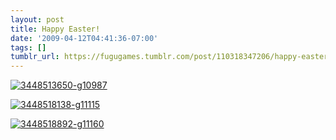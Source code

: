 ```yaml
---
layout: post
title: Happy Easter!
date: '2009-04-12T04:41:36-07:00'
tags: []
tumblr_url: https://fugugames.tumblr.com/post/110318347206/happy-easter
---
```

[![3448513650-g10987](http://itshardtofondlepenguins.com/wp-content/uploads/2009/04/3448513650-g10987.jpg "3448513650-g10987")](http://www.wordseye.com/view-picture?sid=12720)

[![3448518138-g11115](http://itshardtofondlepenguins.com/wp-content/uploads/2009/04/3448518138-g11115.jpg "3448518138-g11115")](http://www.wordseye.com/view-picture?sid=12718)

[![3448518892-g11160](http://itshardtofondlepenguins.com/wp-content/uploads/2009/04/3448518892-g11160.jpg "3448518892-g11160")](http://www.wordseye.com/view-picture?sid=12728)

